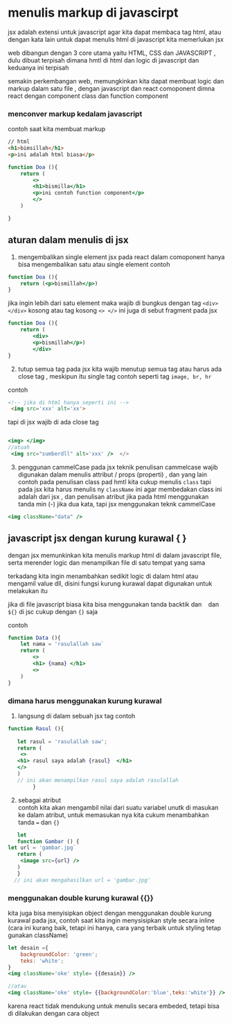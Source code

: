 # menulis markup di javascirpt
jsx adalah extensi untuk javascript agar kita dapat membaca tag html, atau dengan kata lain untuk dapat menulis html di javascript kita memerlukan jsx


web dibangun dengan 3 core utama yaitu HTML, CSS dan JAVASCRIPT ,
dulu dibuat terpisah dimana hmtl di html dan logic di javascript
dan keduanya ini terpisah

semakin perkembangan web, memungkinkan kita dapat membuat logic dan markup dalam satu file , dengan javascript dan react comoponent
dimna react dengan component class dan function component


### menconver markup kedalam javascript

contoh saat kita membuat markup

```html
// html
<h1>bimsillah</h1>
<p>ini adalah html biasa</p>
```
```jsx
function Doa (){
    return (
        <>
        <h1>bismilla</h1>
        <p>ini contoh function component</p>
        </>
    )

}

```

## aturan dalam menulis di jsx

1. mengembalikan single element
jsx pada react dalam comoponent hanya bisa mengembalikan satu atau single element
contoh

```jsx
function Doa (){
    return (<p>bismillah</p>)
}
```
jika ingin lebih dari satu element maka wajib di bungkus dengan tag `<div> </div>` kosong atau tag kosong `<> </>`
ini juga di sebut fragment pada jsx

```jsx
function Doa (){
    return (
        <div>
        <p>bismillah</p>)
        </div>
}
```

2. tutup semua tag
pada jsx kita wajib menutup semua tag atau harus ada close tag , meskipun itu single tag contoh seperti tag `image, br, hr `

contoh

```html
<!-- jika di html hanya seperti ini -->
 <img src='xxx' alt='xx'>
```

tapi di jsx wajib di ada close tag 
```jsx

<img> </img>
//atuah
 <img src="sumberdll" alt='xxx' />  </>


```

3. penggunan cammelCase 
pada jsx teknik penulisan cammelcase wajib digunakan dalam menulis attribut / props (properti) , dan yang lain
contoh
pada penulisan class pad hmtl kita cukup menulis `class`
tapi pada jsx kita harus menulis ny `className` ini agar membedakan class ini adalah dari jsx
, dan penulisan atribut jika pada html menggunakan tanda min (-) jika dua kata, tapi jsx menggunakan teknk cammelCase
```jsx
<img className="data" />


```


## javascript jsx dengan kurung kurawal { }

dengan jsx memunkinkan kita menulis markup html di dalam javascript file, serta merender logic dan menampilkan file di satu tempat yang sama

terkadang kita ingin menambahkan sedikit logic di dalam html atau mengamil value dll, disini fungsi kurung kurawal dapat  digunakan untuk melakukan itu
<!-- kurung kurawal { } untuk membuka , memfungsikan javascript di dalamnya -->
jika di file javascript biasa kita bisa menggunakan tanda backtik dan ` ` dan `${}`
di jsc cukup dengan `{}` saja


contoh


```jsx
function Data (){
    let nama = 'rasulallah saw`
    return (
        <>
        <h1> {nama} </h1>
        <>
    )
}


```

### dimana harus menggunakan kurung kurawal
1. langsung di dalam sebuah jsx tag contoh 
   
```jsx
function Rasul (){
   
   let rasul = 'rasulallah saw';
   return (
    <>
   <h1> rasul saya adalah {rasul}  </h1>
   </>
   )
   // ini akan menampilkan rasul saya adalah rasulallah
        }
   ``` 
 2. sebagai atribut  
   contoh kita akan mengambil nilai dari suatu variabel unutk di masukan ke dalam atribut, untuk memasukan nya kita cukum menambahkan tanda `=` dan `{}`

```jsx
   let 
   function Gambar () {
let url = 'gambar.jpg`
   return (
    <image src={url} />
   )
   }
  // ini akan mengahasilkan url = 'gambar.jpg' 
   ```

### menggunakan double kurung kurawal {{}}

kita juga bisa menyisipkan object dengan menggunakan double kurung kurawal pada jsx, contoh saat kita ingin menysisipkan style secara inline (cara ini kurang baik, tetapi ini hanya, cara yang terbaik untuk styling tetap gunakan className)

```jsx
let desain ={
    backgroundColor: 'green';
    teks: 'white';
}
<img className='oke' style= {{desain}} />

//atau
<img className='oke' style= {{backgroundColor:'blue',teks:'white'}} />

```
karena react tidak mendukung untuk menulis secara embeded, tetapi bisa di dilakukan dengan cara object